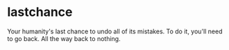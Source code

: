 # lastchance
Your humanity's last chance to undo all of its mistakes. To do it, you'll need to go back. All the way back to nothing.
